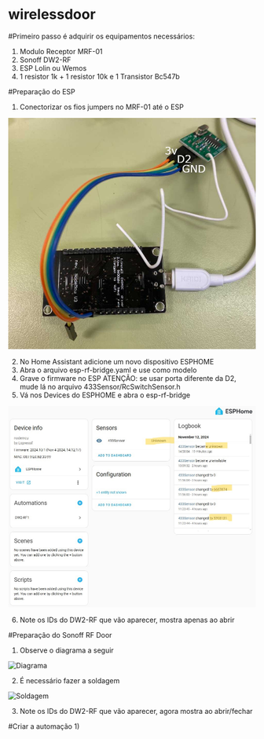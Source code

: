 # wirelessdoor

#Primeiro passo é adquirir os equipamentos necessários:
1) Modulo Receptor MRF-01
2) Sonoff DW2-RF
3) ESP Lolin ou Wemos
4) 1 resistor 1k + 1 resistor 10k e 1 Transistor Bc547b

#Preparação do ESP
1) Conectorizar os fios jumpers no MRF-01 até o ESP

![Pinos](esp.jpg)

2) No Home Assistant adicione um novo dispositivo ESPHOME
3) Abra o arquivo esp-rf-bridge.yaml e use como modelo
4) Grave o firmware no ESP
ATENÇÃO: se usar porta diferente da D2, mude lá no arquivo 433Sensor/RcSwitchSensor.h
5) Vá nos Devices do ESPHOME e abra o esp-rf-bridge

![Logbook](logbook.jpg)

6) Note os IDs do DW2-RF que vão aparecer, mostra apenas ao abrir

#Preparação do Sonoff RF Door
1) Observe o diagrama a seguir

![Diagrama](diagrama.jpg)

2) É necessário fazer a soldagem

![Soldagem](soldagem.jpg)

3) Note os IDs do DW2-RF que vão aparecer, agora mostra ao abrir/fechar

#Criar a automação
1)













